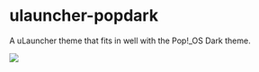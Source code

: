 # ulauncher-popdark
A uLauncher theme that fits in well with the Pop!_OS Dark theme.

![](https://files.kevq.uk/ulauncher-pop-dark.png)
